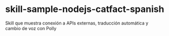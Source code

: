 # skill-sample-nodejs-catfact-spanish
Skill que muestra conexión a APIs externas, traducción automática y cambio de voz con Polly
